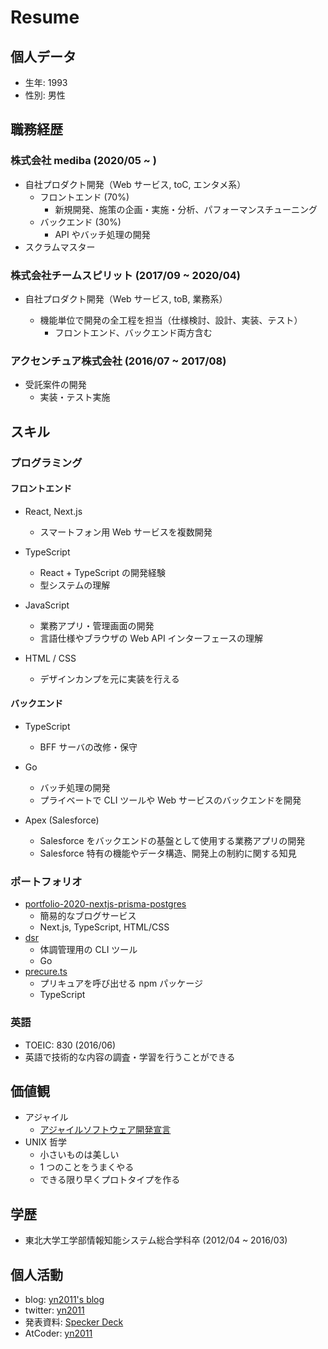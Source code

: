 # Resume

## 個人データ

- 生年: 1993
- 性別: 男性

## 職務経歴

### 株式会社 mediba (2020/05 ~ )

- 自社プロダクト開発（Web サービス, toC, エンタメ系）
  - フロントエンド (70%)
    - 新規開発、施策の企画・実施・分析、パフォーマンスチューニング
  - バックエンド (30%)
    - API やバッチ処理の開発
- スクラムマスター

### 株式会社チームスピリット (2017/09 ~ 2020/04)

- 自社プロダクト開発（Web サービス, toB, 業務系）

  - 機能単位で開発の全工程を担当（仕様検討、設計、実装、テスト）
    - フロントエンド、バックエンド両方含む

### アクセンチュア株式会社 (2016/07 ~ 2017/08)

- 受託案件の開発
  - 実装・テスト実施

## スキル

### プログラミング

#### フロントエンド

- React, Next.js

  - スマートフォン用 Web サービスを複数開発

- TypeScript

  - React + TypeScript の開発経験
  - 型システムの理解

- JavaScript

  - 業務アプリ・管理画面の開発
  - 言語仕様やブラウザの Web API インターフェースの理解

- HTML / CSS
  - デザインカンプを元に実装を行える

#### バックエンド

- TypeScript

  - BFF サーバの改修・保守

- Go

  - バッチ処理の開発
  - プライベートで CLI ツールや Web サービスのバックエンドを開発

- Apex (Salesforce)
  - Salesforce をバックエンドの基盤として使用する業務アプリの開発
  - Salesforce 特有の機能やデータ構造、開発上の制約に関する知見

### ポートフォリオ

- [portfolio-2020-nextjs-prisma-postgres](https://github.com/pokuwagata/portfolio-2020-nextjs-prisma-postgres)
  - 簡易的なブログサービス
  - Next.js, TypeScript, HTML/CSS
- [dsr](https://github.com/pokuwagata/dsr)
  - 体調管理用の CLI ツール
  - Go
- [precure.ts](https://github.com/pokuwagata/precure.ts)
  - プリキュアを呼び出せる npm パッケージ
  - TypeScript

### 英語

- TOEIC: 830 (2016/06)
- 英語で技術的な内容の調査・学習を行うことができる

## 価値観

- アジャイル
  - [アジャイルソフトウェア開発宣言](http://agilemanifesto.org/iso/ja/manifesto.html)
- UNIX 哲学
  - 小さいものは美しい
  - 1 つのことをうまくやる
  - できる限り早くプロトタイプを作る

## 学歴

- 東北大学工学部情報知能システム総合学科卒 (2012/04 ~ 2016/03)

## 個人活動

- blog: [yn2011's blog](http://pokuwagata.hatenablog.com/)
- twitter: [yn2011](https://twitter.com/yn2011)
- 発表資料: [Specker Deck](https://speakerdeck.com/yn2011)
- AtCoder: [yn2011](https://atcoder.jp/users/yn2011)

